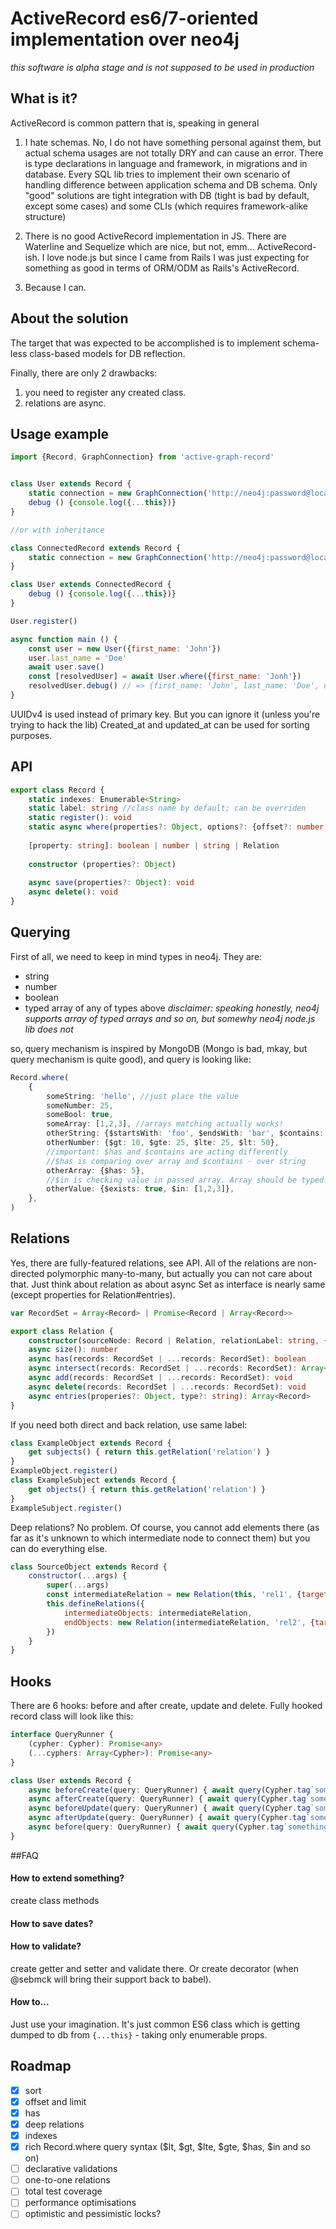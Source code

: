 # ActiveRecord es6/7-oriented implementation over neo4j
_this software is alpha stage and is not supposed to be used in production_
## What is it?

ActiveRecord is common pattern that is, speaking in general

1. I hate schemas. 
No, I do not have something personal against them, but actual schema usages are not totally DRY and can cause an error. 
There is type declarations in language and framework, in migrations and in database.
Every SQL lib tries to implement their own scenario of handling difference between application schema and DB schema.
Only "good" solutions are tight integration with DB (tight is bad by default, except some cases) and some CLIs (which requires framework-alike structure)

2. There is no good ActiveRecord implementation in JS.
There are Waterline and Sequelize which are nice, but not, emm... ActiveRecord-ish.
I love node.js but since I came from Rails I was just expecting for something as good in terms of ORM/ODM as Rails's ActiveRecord.

3. Because I can.

## About the solution

The target that was expected to be accomplished is to implement schema-less class-based models for DB reflection.
 
Finally, there are only 2 drawbacks:
1. you need to register any created class.
2. relations are async.

## Usage example

```javascript
import {Record, GraphConnection} from 'active-graph-record'


class User extends Record {
    static connection = new GraphConnection('http://neo4j:password@localhost:7474')
    debug () {console.log({...this})}
}

//or with inheritance

class ConnectedRecord extends Record {
    static connection = new GraphConnection('http://neo4j:password@localhost:7474')
}

class User extends ConnectedRecord {
    debug () {console.log({...this})}
}

User.register()

async function main () {
    const user = new User({first_name: 'John'})
    user.last_name = 'Doe'
    await user.save()
    const [resolvedUser] = await User.where({first_name: 'Jonh'})
    resolvedUser.debug() // => {first_name: 'John', last_name: 'Doe', uuid: '###', created_at: ###, updated_at: ###}
}
```

UUIDv4 is used instead of primary key. But you can ignore it (unless you're trying to hack the lib)
Created_at and updated_at can be used for sorting purposes.
 
## API

```typescript
export class Record {
    static indexes: Enumerable<String>
    static label: string //class name by default; can be overriden
    static register(): void   
    static async where(properties?: Object, options?: {offset?: number, limit?: number, order: string | Array<string>}): Array<Record> 
    
    [property: string]: boolean | number | string | Relation
    
    constructor (properties?: Object)
    
    async save(properties?: Object): void 
    async delete(): void     
}
```

## Querying

First of all, we need to keep in mind types in neo4j. They are:
- string
- number
- boolean
- typed array of any of types above
_disclaimer: speaking honestly, neo4j supports array of typed arrays and so on, but somewhy neo4j node.js lib does not_

so, query mechanism is inspired by MongoDB (Mongo is bad, mkay, but query mechanism is quite good), and query is looking like:
```typescript
Record.where(
    {
        someString: 'hello', //just place the value
        someNumber: 25, 
        someBool: true,
        someArray: [1,2,3], //arrays matching actually works!
        otherString: {$startsWith: 'foo', $endsWith: 'bar', $contains: 'baz'}, //use one or all of them 
        otherNumber: {$gt: 10, $gte: 25, $lte: 25, $lt: 50},
        //important: $has and $contains are acting differently 
        //$has is comparing over array and $contains - over string
        otherArray: {$has: 5},
        //$in is checking value in passed array. Array should be typed! [1, 'hello'] will not work.
        otherValue: {$exists: true, $in: [1,2,3]},         
    },
)
```

## Relations
Yes, there are fully-featured relations, see API.
All of the relations are non-directed polymorphic many-to-many, but actually you can not care about that.
Just think about relation as about async Set as interface is nearly same (except properties for Relation#entries).

```typescript
var RecordSet = Array<Record> | Promise<Record | Array<Record>>  

export class Relation {
    constructor(sourceNode: Record | Relation, relationLabel: string, {target?: Record, direction: [-1,0,1]})
    async size(): number
    async has(records: RecordSet | ...records: RecordSet): boolean
    async intersect(records: RecordSet | ...records: RecordSet): Array<Records>
    async add(records: RecordSet | ...records: RecordSet): void
    async delete(records: RecordSet | ...records: RecordSet): void
    async entries(properies?: Object, type?: string): Array<Record>
}
```

If you need both direct and back relation, use same label:
```javascript
class ExampleObject extends Record {
    get subjects() { return this.getRelation('relation') }
}
ExampleObject.register()
class ExampleSubject extends Record {
    get objects() { return this.getRelation('relation') }
}
ExampleSubject.register()
```

Deep relations? No problem. Of course, you cannot add elements there 
(as far as it's unknown to which intermediate node to connect them)
but you can do everything else.

```javascript
class SourceObject extends Record {
    constructor(...args) {
        super(...args)
        const intermediateRelation = new Relation(this, 'rel1', {target: IntermediateObject})
        this.defineRelations({
            intermediateObjects: intermediateRelation,
            endObjects: new Relation(intermediateRelation, 'rel2', {target: EndObject})
        })
    }
}
```

## Hooks

There are 6 hooks: before and after create, update and delete. Fully hooked record class will look like this:

```typescript
interface QueryRunner {
    (cypher: Cypher): Promise<any>
    (...cyphers: Array<Cypher>): Promise<any>
}

class User extends Record {
    async beforeCreate(query: QueryRunner) { await query(Cypher.tag`something...`) }
    async afterCreate(query: QueryRunner) { await query(Cypher.tag`something...`) }
    async beforeUpdate(query: QueryRunner) { await query(Cypher.tag`something...`) }
    async afterUpdate(query: QueryRunner) { await query(Cypher.tag`something...`) }
    async before(query: QueryRunner) { await query(Cypher.tag`something...`) }
}
```

##FAQ
#### How to extend something?
create class methods

#### How to save dates?


#### How to validate?
create getter and setter and validate there. Or create decorator (when @sebmck will bring their support back to babel).

#### How to...
Just use your imagination. It's just common ES6 class which is getting dumped to db from `{...this}` - taking only enumerable props.

## Roadmap
- [x] sort
- [x] offset and limit
- [x] has
- [x] deep relations
- [x] indexes
- [x] rich Record.where query syntax ($lt, $gt, $lte, $gte, $has, $in and so on)
- [ ] declarative validations
- [ ] one-to-one relations
- [ ] total test coverage
- [ ] performance optimisations
- [ ] optimistic and pessimistic locks?
